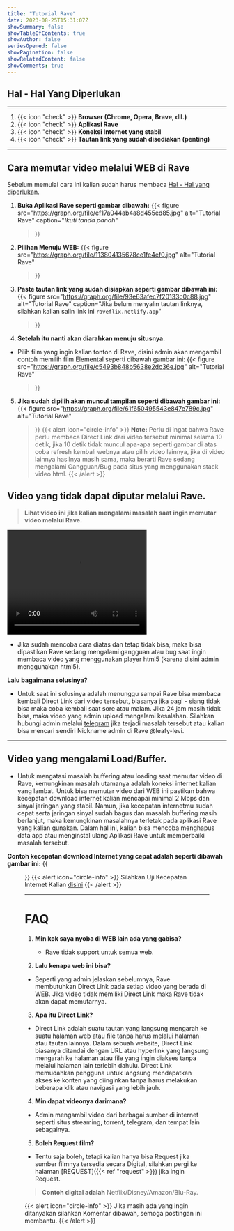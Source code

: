 ```yaml
---
title: "Tutorial Rave"
date: 2023-08-25T15:31:07Z
showSummary: false
showTableOfContents: true
showAuthor: false
seriesOpened: false
showPagination: false
showRelatedContent: false
showComments: true
---
```


## Hal - Hal Yang Diperlukan
---

1. {{< icon "check" >}} **Browser (Chrome, Opera, Brave, dll.)**
2. {{< icon "check" >}} **Aplikasi Rave**
3. {{< icon "check" >}} **Koneksi Internet yang stabil**
4. {{< icon "check" >}} **Tautan link yang sudah disediakan (penting)**
---
## Cara memutar video melalui WEB di Rave

Sebelum memulai cara ini kalian sudah harus membaca [Hal - Hal yang diperlukan](#hal---hal-yang-diperlukan).
   

1. **Buka Aplikasi Rave seperti gambar dibawah:**
   {{< figure
    src="https://graph.org/file/ef17a044ab4a8d455ed85.jpg"
    alt="Tutorial Rave"
    caption="_Ikuti tanda panah_"
    >}}

2. **Pilihan Menuju WEB:**
{{< figure
    src="https://graph.org/file/113804135678ce1fe4ef0.jpg"
    alt="Tutorial Rave"
    >}}

3. **Paste tautan link yang sudah disiapkan seperti gambar dibawah ini:**
   {{< figure
    src="https://graph.org/file/93e63afec7f20133c0c88.jpg"
    alt="Tutorial Rave"
    caption="Jika belum menyalin tautan linknya, silahkan kalian salin link ini `raveflix.netlify.app`"
    >}}

4. **Setelah itu nanti akan diarahkan menuju situsnya.**
- Pilih film yang ingin kalian tonton di Rave, disini admin akan mengambil contoh memilih film Elemental seperti dibawah gambar ini:
  {{< figure
    src="https://graph.org/file/c5493b848b5638e2dc36e.jpg"
    alt="Tutorial Rave"
    >}}

5. **Jika sudah dipilih akan muncul tampilan seperti dibawah gambar ini:**
  {{< figure
    src="https://graph.org/file/61f650495543e847e789c.jpg"
    alt="Tutorial Rave"
    >}}
{{< alert icon="circle-info" >}}
**Note:** Perlu di ingat bahwa Rave perlu membaca Direct Link dari video tersebut minimal selama 10 detik, jika 10 detik tidak muncul apa-apa seperti gambar di atas coba refresh kembali webnya atau pilih video lainnya, jika di video lainnya hasilnya masih sama, maka berarti Rave sedang mengalami Gangguan/Bug pada situs yang menggunakan stack video html. 
{{< /alert >}}

## Video yang tidak dapat diputar melalui Rave.

 > **Lihat video ini jika kalian mengalami masalah saat ingin memutar video melalui Rave.**
 
 <video width="320" height="240" controls>
  <source src="https://kp3d-my.sharepoint.com/personal/ryoo_kp3d_onmicrosoft_com/_layouts/15/download.aspx?share=EUU5NIvkNb1JqeRK4U8971gB0ImN1GHXfEg5JIR1dJAwew" type="video/mp4">
  
</video>

- Jika sudah mencoba cara diatas dan tetap tidak bisa, maka bisa dipastikan Rave sedang mengalami gangguan atau bug saat ingin membaca video yang menggunakan player html5 (karena disini admin menggunakan html5).

**Lalu bagaimana solusinya?**
 
- Untuk saat ini solusinya adalah menunggu sampai Rave bisa membaca kembali Direct Link dari video tersebut, biasanya jika pagi - siang tidak bisa maka coba kembali saat sore atau malam. Jika 24 jam masih tidak bisa, maka video yang admin upload mengalami kesalahan. Silahkan hubungi admin melalui [telegram](https://t.me/synerize) jika terjadi masalah tersebut atau kalian bisa mencari sendiri Nickname admin di Rave @leafy-levi.
---

## Video yang mengalami Load/Buffer.

- Untuk mengatasi masalah buffering atau loading saat memutar video di Rave, kemungkinan masalah utamanya adalah koneksi internet kalian yang lambat. Untuk bisa memutar video dari WEB ini pastikan bahwa kecepatan download internet kalian mencapai minimal 2 Mbps dan sinyal jaringan yang stabil. Namun, jika kecepatan internetmu sudah cepat serta jaringan sinyal sudah bagus dan masalah buffering masih berlanjut, maka kemungkinan masalahnya terletak pada aplikasi Rave yang kalian gunakan. Dalam hal ini, kalian bisa mencoba menghapus data app atau menginstal ulang Aplikasi Rave untuk memperbaiki masalah tersebut.

**Contoh kecepatan download Internet yang cepat adalah seperti dibawah gambar ini:**
{{<figure src="https://graph.org/file/113493b2f977648837345.jpg"
    alt="Tutorial Rave"
    caption="`Disini admin sudah memiliki kecepatan Internet yang terbilang cepat yaitu sebesar 32.5 mbps yang berarti admin memiliki kecepatan download yaitu 3.2 mbps`"
    >}}
{{< alert icon="circle-info" >}}
Silahkan Uji Kecepatan Internet Kalian [disini](https://www.google.com/m?q=speedtest&client=ms-opera-mobile&channel=new&espv=1)
{{< /alert >}}

---
# FAQ

1. **Min kok saya nyoba di WEB lain ada yang gabisa?**
   - Rave tidak support untuk semua web.
   
2. **Lalu kenapa web ini bisa?**
- Seperti yang admin jelaskan sebelumnya, Rave membutuhkan Direct Link pada setiap video yang berada di WEB. Jika video tidak memiliki Direct Link maka Rave tidak akan dapat memutarnya.

3. **Apa itu Direct Link?**
- Direct Link adalah suatu tautan yang langsung mengarah ke suatu halaman web atau file tanpa harus melalui halaman atau tautan lainnya. Dalam sebuah website, Direct Link biasanya ditandai dengan URL atau hyperlink yang langsung mengarah ke halaman atau file yang ingin diakses tanpa melalui halaman lain terlebih dahulu. Direct Link memudahkan pengguna untuk langsung mendapatkan akses ke konten yang diinginkan tanpa harus melakukan beberapa klik atau navigasi yang lebih jauh.

4. **Min dapat videonya darimana?**

- Admin mengambil video dari berbagai sumber di internet seperti situs streaming, torrent, telegram, dan tempat lain sebagainya.

5. **Boleh Request film?**
- Tentu saja boleh, tetapi kalian hanya bisa Request jika sumber filmnya tersedia secara Digital, silahkan pergi ke halaman [REQUEST]({{< ref "request" >}}) jika ingin Request.
> **Contoh digital adalah** Netflix/Disney/Amazon/Blu-Ray.

{{< alert icon="circle-info" >}}
Jika masih ada yang ingin ditanyakan silahkan Komentar dibawah, semoga postingan ini membantu.
{{< /alert >}}